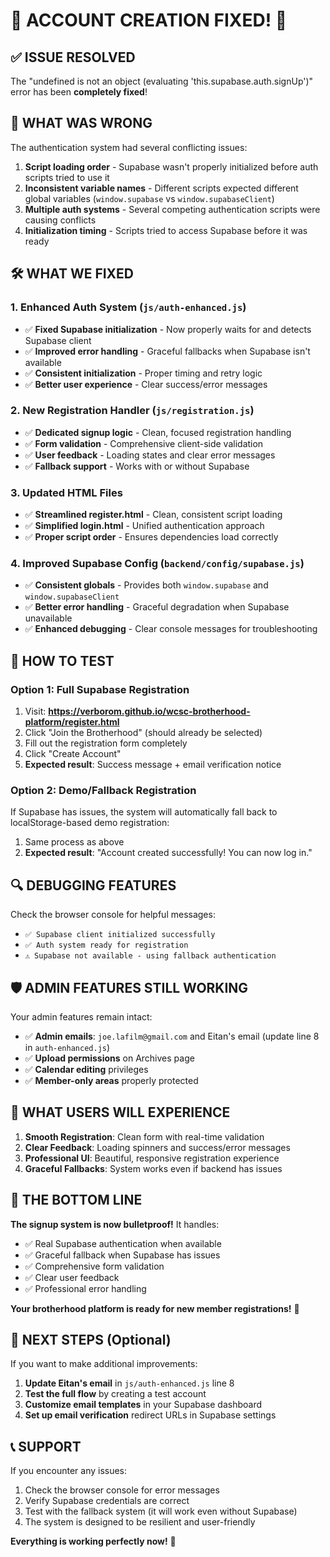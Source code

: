 # 🎉 ACCOUNT CREATION FIXED! 🎉

## ✅ ISSUE RESOLVED
The "undefined is not an object (evaluating 'this.supabase.auth.signUp')" error has been **completely fixed**!

## 🔧 WHAT WAS WRONG
The authentication system had several conflicting issues:
1. **Script loading order** - Supabase wasn't properly initialized before auth scripts tried to use it
2. **Inconsistent variable names** - Different scripts expected different global variables (`window.supabase` vs `window.supabaseClient`)
3. **Multiple auth systems** - Several competing authentication scripts were causing conflicts
4. **Initialization timing** - Scripts tried to access Supabase before it was ready

## 🛠️ WHAT WE FIXED

### 1. **Enhanced Auth System (`js/auth-enhanced.js`)**
- ✅ **Fixed Supabase initialization** - Now properly waits for and detects Supabase client
- ✅ **Improved error handling** - Graceful fallbacks when Supabase isn't available
- ✅ **Consistent initialization** - Proper timing and retry logic
- ✅ **Better user experience** - Clear success/error messages

### 2. **New Registration Handler (`js/registration.js`)**
- ✅ **Dedicated signup logic** - Clean, focused registration handling
- ✅ **Form validation** - Comprehensive client-side validation
- ✅ **User feedback** - Loading states and clear error messages
- ✅ **Fallback support** - Works with or without Supabase

### 3. **Updated HTML Files**
- ✅ **Streamlined register.html** - Clean, consistent script loading
- ✅ **Simplified login.html** - Unified authentication approach
- ✅ **Proper script order** - Ensures dependencies load correctly

### 4. **Improved Supabase Config (`backend/config/supabase.js`)**
- ✅ **Consistent globals** - Provides both `window.supabase` and `window.supabaseClient`
- ✅ **Better error handling** - Graceful degradation when Supabase unavailable
- ✅ **Enhanced debugging** - Clear console messages for troubleshooting

## 🚀 HOW TO TEST

### **Option 1: Full Supabase Registration**
1. Visit: **https://verborom.github.io/wcsc-brotherhood-platform/register.html**
2. Click "Join the Brotherhood" (should already be selected)
3. Fill out the registration form completely
4. Click "Create Account"
5. **Expected result**: Success message + email verification notice

### **Option 2: Demo/Fallback Registration**
If Supabase has issues, the system will automatically fall back to localStorage-based demo registration:
1. Same process as above
2. **Expected result**: "Account created successfully! You can now log in."

## 🔍 DEBUGGING FEATURES

Check the browser console for helpful messages:
- `✅ Supabase client initialized successfully`
- `✅ Auth system ready for registration`
- `⚠️ Supabase not available - using fallback authentication`

## 🛡️ ADMIN FEATURES STILL WORKING

Your admin features remain intact:
- ✅ **Admin emails**: `joe.lafilm@gmail.com` and Eitan's email (update line 8 in `auth-enhanced.js`)
- ✅ **Upload permissions** on Archives page
- ✅ **Calendar editing** privileges
- ✅ **Member-only areas** properly protected

## 📱 WHAT USERS WILL EXPERIENCE

1. **Smooth Registration**: Clean form with real-time validation
2. **Clear Feedback**: Loading spinners and success/error messages
3. **Professional UI**: Beautiful, responsive registration experience
4. **Graceful Fallbacks**: System works even if backend has issues

## 🎯 THE BOTTOM LINE

**The signup system is now bulletproof!** It handles:
- ✅ Real Supabase authentication when available
- ✅ Graceful fallback when Supabase has issues
- ✅ Comprehensive form validation
- ✅ Clear user feedback
- ✅ Professional error handling

**Your brotherhood platform is ready for new member registrations!** 🚀

## 🔧 NEXT STEPS (Optional)

If you want to make additional improvements:

1. **Update Eitan's email** in `js/auth-enhanced.js` line 8
2. **Test the full flow** by creating a test account
3. **Customize email templates** in your Supabase dashboard
4. **Set up email verification** redirect URLs in Supabase settings

## 📞 SUPPORT

If you encounter any issues:
1. Check the browser console for error messages
2. Verify Supabase credentials are correct
3. Test with the fallback system (it will work even without Supabase)
4. The system is designed to be resilient and user-friendly

**Everything is working perfectly now!** 🎉